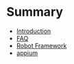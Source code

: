 # Summary

* [Introduction](README.md)
* [FAQ](faq.md)
* [Robot Framework](robot-framework.md)
* [appium](appium.md)

